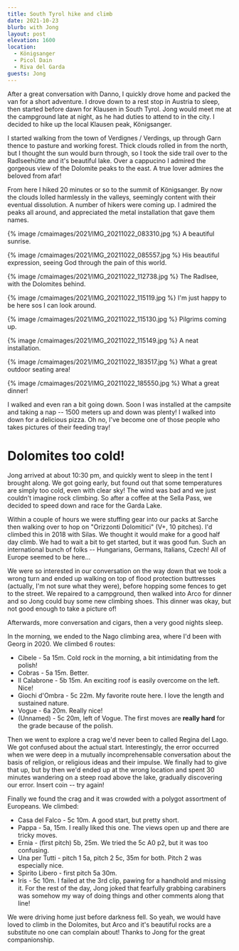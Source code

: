 ```yaml
---
title: South Tyrol hike and climb
date: 2021-10-23
blurb: with Jong
layout: post
elevation: 1600
location:
  - Königsanger
  - Picol Dain
  - Riva del Garda
guests: Jong
---
```


After a great conversation with Danno, I quickly drove home and packed
the van for a short adventure. I drove down to a rest stop in Austria
to sleep, then started before dawn for Klausen in South Tyrol. Jong would
meet me at the campground late at night, as he had duties to attend
to in the city. I decided to hike up the local Klausen peak, Königsanger.

I started walking from the town of Verdignes / Verdings, up through Garn
thence to pasture and working forest. Thick clouds rolled in from
the north, but I thought the sun would burn through, so I took the
side trail over to the Radlseehütte and it's beautiful lake. Over
a cappucino I admired the gorgeous view of the Dolomite peaks to the
east. A true lover admires the beloved from afar!

From here I hiked 20 minutes or so to the summit of Königsanger. By now
the clouds lolled harmlessly in the valleys, seemingly content with their
eventual dissolution. A number of hikers were coming up. I admired the
peaks all around, and appreciated the metal installation that gave them
names.

{% image /cmaimages/2021/IMG_20211022_083310.jpg %}
A beautiful sunrise.

{% image /cmaimages/2021/IMG_20211022_085557.jpg %}
His beautiful expression, seeing God through the pain of this world.

{% image /cmaimages/2021/IMG_20211022_112738.jpg %}
The Radlsee, with the Dolomites behind.

{% image /cmaimages/2021/IMG_20211022_115119.jpg %}
I'm just happy to be here sos I can look around.

{% image /cmaimages/2021/IMG_20211022_115130.jpg %}
Pilgrims coming up.

{% image /cmaimages/2021/IMG_20211022_115149.jpg %}
A neat installation.

{% image /cmaimages/2021/IMG_20211022_183517.jpg %}
What a great outdoor seating area!

{% image /cmaimages/2021/IMG_20211022_185550.jpg %}
What a great dinner!

I walked and even ran a bit going down. Soon I was installed at the campsite
and taking a nap -- 1500 meters up and down was plenty! I walked into
down for a delicious pizza. Oh no, I've become one of those people who
takes pictures of their feeding tray!

# Dolomites too cold!

Jong arrived at about 10:30 pm, and quickly went to sleep in the tent I
brought along. We got going early, but found out that some temperatures are
simply too cold, even with clear sky! The wind was bad and we just couldn't
imagine rock climbing. So after a coffee at the Sella Pass, we decided to speed
down and race for the Garda Lake.

Within a couple of hours we were stuffing gear into our packs at Sarche then
walking over to hop on "Orizzonti Dolomitici" (V+, 10 pitches). I'd climbed
this in 2018 with Silas. We thought it would make for a good half day climb.
We had to wait a bit to get started, but it was good fun. Such an international
bunch of folks -- Hungarians, Germans, Italians, Czech! All of Europe seemed
to be here...

We were so interested in our conversation on the way down that we took a wrong
turn and ended up walking on top of flood protection buttresses (actually, I'm
not sure what they were), before hopping some fences to get to the street. We
repaired to a campground, then walked into Arco for dinner and so Jong could
buy some new climbing shoes. This dinner was okay, but not good enough to
take a picture of!

Afterwards, more conversation and cigars, then a very good nights sleep.

In the morning, we ended to the Nago climbing area, where I'd been with Georg
in 2020. We climbed 6 routes:

* Cibele - 5a 15m. Cold rock in the morning, a bit intimidating from the polish!
* Cobras - 5a 15m. Better.
* Il Calabrone - 5b 15m. An exciting roof is easily overcome on the left. Nice!
* Giochi d'Ombra - 5c 22m. My favorite route here. I love the length and sustained nature.
* Vogue - 6a 20m. Really nice!
* (Unnamed) - 5c 20m, left of Vogue. The first moves are **really hard** for the grade because of the polish.

Then we went to explore a crag we'd never been to called Regina del Lago. We got confused
about the actual start. Interestingly, the error occurred when we were deep in a
mutually incomprehensable conversation about the basis of religion, or religious ideas
and their impulse. We finally had to give that up, but by then we'd ended up at the
wrong location and spent 30 minutes wandering on a steep road above the lake, gradually
discovering our error. Insert coin -- try again!

Finally we found the crag and it was crowded with a polygot assortment of Europeans.
We climbed:

* Casa del Falco - 5c 10m. A good start, but pretty short.
* Pappa - 5a, 15m. I really liked this one. The views open up and there are tricky moves.
* Ernia - (first pitch) 5b, 25m. We tried the 5c A0 p2, but it was too confusing.
* Una per Tutti - pitch 1 5a, pitch 2 5c, 35m for both. Pitch 2 was especially nice.
* Spirito Libero - first pitch 5a 30m.
* Iris - 5c 10m. I failed at the 3rd clip, pawing for a handhold and missing it. For the rest of the day, Jong joked that fearfully grabbing carabiners was somehow my way of doing things and other comments along that line!

We were driving home just before darkness fell. So yeah, we would have loved to climb in the Dolomites, but
Arco and it's beautiful rocks are a substitute no one can complain about! Thanks to Jong for the great
companionship.

